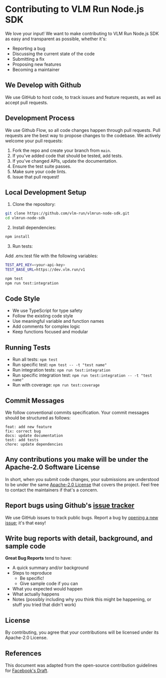 # Contributing to VLM Run Node.js SDK

We love your input! We want to make contributing to VLM Run Node.js SDK as easy and transparent as possible, whether it's:

- Reporting a bug
- Discussing the current state of the code
- Submitting a fix
- Proposing new features
- Becoming a maintainer

## We Develop with Github

We use GitHub to host code, to track issues and feature requests, as well as accept pull requests.

## Development Process

We use Github Flow, so all code changes happen through pull requests. Pull requests are the best way to propose changes to the codebase. We actively welcome your pull requests:

1. Fork the repo and create your branch from `main`.
2. If you've added code that should be tested, add tests.
3. If you've changed APIs, update the documentation.
4. Ensure the test suite passes.
5. Make sure your code lints.
6. Issue that pull request!

## Local Development Setup

1. Clone the repository:

```bash
git clone https://github.com/vlm-run/vlmrun-node-sdk.git
cd vlmrun-node-sdk
```

2. Install dependencies:

```bash
npm install
```

3. Run tests:

Add .env.test file with the following variables:

```bash
TEST_API_KEY=<your-api-key>
TEST_BASE_URL=https://dev.vlm.run/v1
```

```bash
npm test
npm run test:integration
```

## Code Style

- We use TypeScript for type safety
- Follow the existing code style
- Use meaningful variable and function names
- Add comments for complex logic
- Keep functions focused and modular

## Running Tests

- Run all tests: `npm test`
- Run specific test: `npm test -- -t "test name"`
- Run integration tests: `npm run test:integration`
- Run specific integration test: `npm run test:integration -- -t "test name"`
- Run with coverage: `npm run test:coverage`

## Commit Messages

We follow conventional commits specification. Your commit messages should be structured as follows:

```
feat: add new feature
fix: correct bug
docs: update documentation
test: add tests
chore: update dependencies
```

## Any contributions you make will be under the Apache-2.0 Software License

In short, when you submit code changes, your submissions are understood to be under the same [Apache-2.0 License](http://choosealicense.com/licenses/apache-2.0/) that covers the project. Feel free to contact the maintainers if that's a concern.

## Report bugs using Github's [issue tracker](https://github.com/vlm-run/vlmrun-node-sdk/issues)

We use GitHub issues to track public bugs. Report a bug by [opening a new issue](https://github.com/vlm-run/vlmrun-node-sdk/issues/new); it's that easy!

## Write bug reports with detail, background, and sample code

**Great Bug Reports** tend to have:

- A quick summary and/or background
- Steps to reproduce
  - Be specific!
  - Give sample code if you can
- What you expected would happen
- What actually happens
- Notes (possibly including why you think this might be happening, or stuff you tried that didn't work)

## License

By contributing, you agree that your contributions will be licensed under its Apache-2.0 License.

## References

This document was adapted from the open-source contribution guidelines for [Facebook's Draft](https://github.com/facebook/draft-js/blob/master/CONTRIBUTING.md).
